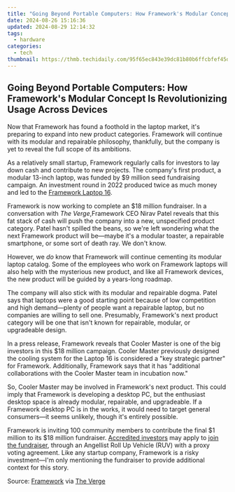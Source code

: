 ```yaml
---
title: "Going Beyond Portable Computers: How Framework's Modular Concept Is Revolutionizing Usage Across Devices"
date: 2024-08-26 15:16:36
updated: 2024-08-29 12:14:32
tags:
  - hardware
categories:
  - tech
thumbnail: https://thmb.techidaily.com/95f65ec843e39dc81b80b6ffcbfef45d788958cee2b82fb5803fb90b93482a66.jpg
---
```


## Going Beyond Portable Computers: How Framework's Modular Concept Is Revolutionizing Usage Across Devices

Now that Framework has found a foothold in the laptop market, it's preparing to expand into new product categories. Framework will continue with its modular and repairable philosophy, thankfully, but the company is yet to reveal the full scope of its ambitions.

 As a relatively small startup, Framework regularly calls for investors to lay down cash and contribute to new projects. The company's first product, a modular 13-inch laptop, was funded by $9 million seed fundraising campaign. An investment round in 2022 produced twice as much money and led to the [Framework Laptop 16](https://instagram-video-files.techidaily.com/new-speedy-social-stardom-likes-plus-videos-on-instagram-guide/).

 Framework is now working to complete an $18 million fundraiser. In a conversation with _The Verge_,Framework CEO Nirav Patel reveals that this fat stack of cash will push the company into a new, unspecified product category. Patel hasn't spilled the beans, so we're left wondering what the next Framework product will be—maybe it's a modular toaster, a repairable smartphone, or some sort of death ray. We don't know.

 However, we _do_ know that Framework will continue cementing its modular laptop catalog. Some of the employees who work on Framework laptops will also help with the mysterious new product, and like all Framework devices, the new product will be guided by a years-long roadmap.

 The company will also stick with its modular and repairable dogma. Patel says that laptops were a good starting point because of low competition and high demand—plenty of people want a repairable laptop, but no companies are willing to sell one. Presumably, Framework's next product category will be one that isn't known for repairable, modular, or upgradeable design.

 In a press release, Framework reveals that Cooler Master is one of the big investors in this $18 million campaign. Cooler Master previously designed the cooling system for the Laptop 16 is considered a "key strategic partner" for Framework. Additionally, Framework says that it has "additional collaborations with the Cooler Master team in incubation now."

 So, Cooler Master may be involved in Framework's next product. This could imply that Framework is developing a desktop PC, but the enthusiast desktop space is already modular, repairable, and upgradeable. If a Framework desktop PC is in the works, it would need to target general consumers—it seems unlikely, though it's entirely possible.

 Framework is inviting 100 community members to contribute the final $1 million to its $18 million fundraiser. [Accredited investors](https://www.sec.gov/education/capitalraising/building-blocks/accredited-investor) may apply to [join the fundraiser](https://frameworkcomputer.typeform.com/community-round?typeform-source=frame.work), through an Angellist Roll Up Vehicle (RUV) with a proxy voting agreement. Like any startup company, Framework is a risky investment—I'm only mentioning the fundraiser to provide additional context for this story.

 Source: [Framework](https://frame.work/blog/frameworks-series-a-1-and-community-participation) via [The Verge](https://www.theverge.com/2024/4/23/24138475/framework-laptop-product-categories-new)

<ins class="adsbygoogle"
     style="display:block"
     data-ad-format="autorelaxed"
     data-ad-client="ca-pub-7571918770474297"
     data-ad-slot="1223367746"></ins>



<ins class="adsbygoogle"
     style="display:block"
     data-ad-client="ca-pub-7571918770474297"
     data-ad-slot="8358498916"
     data-ad-format="auto"
     data-full-width-responsive="true"></ins>

